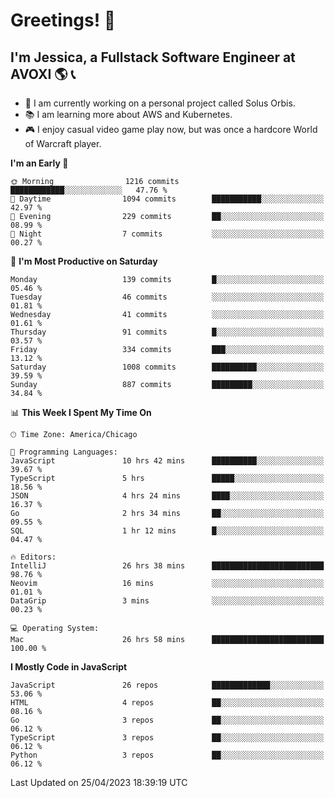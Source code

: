 # Greetings! 🧠

## I'm Jessica, a Fullstack Software Engineer at AVOXI 🌎 📞

- 🌟 I am currently working on a personal project called Solus Orbis.
- 📚 I am learning more about AWS and Kubernetes.
- 🎮 I enjoy casual video game play now, but was once a hardcore World of Warcraft player.

<!--START_SECTION:waka-->
**I'm an Early 🐤** 

```text
🌞 Morning                1216 commits        ████████████░░░░░░░░░░░░░   47.76 % 
🌆 Daytime                1094 commits        ███████████░░░░░░░░░░░░░░   42.97 % 
🌃 Evening                229 commits         ██░░░░░░░░░░░░░░░░░░░░░░░   08.99 % 
🌙 Night                  7 commits           ░░░░░░░░░░░░░░░░░░░░░░░░░   00.27 % 
```
📅 **I'm Most Productive on Saturday** 

```text
Monday                   139 commits         █░░░░░░░░░░░░░░░░░░░░░░░░   05.46 % 
Tuesday                  46 commits          ░░░░░░░░░░░░░░░░░░░░░░░░░   01.81 % 
Wednesday                41 commits          ░░░░░░░░░░░░░░░░░░░░░░░░░   01.61 % 
Thursday                 91 commits          █░░░░░░░░░░░░░░░░░░░░░░░░   03.57 % 
Friday                   334 commits         ███░░░░░░░░░░░░░░░░░░░░░░   13.12 % 
Saturday                 1008 commits        ██████████░░░░░░░░░░░░░░░   39.59 % 
Sunday                   887 commits         █████████░░░░░░░░░░░░░░░░   34.84 % 
```


📊 **This Week I Spent My Time On** 

```text
🕑︎ Time Zone: America/Chicago

💬 Programming Languages: 
JavaScript               10 hrs 42 mins      ██████████░░░░░░░░░░░░░░░   39.67 % 
TypeScript               5 hrs               █████░░░░░░░░░░░░░░░░░░░░   18.56 % 
JSON                     4 hrs 24 mins       ████░░░░░░░░░░░░░░░░░░░░░   16.37 % 
Go                       2 hrs 34 mins       ██░░░░░░░░░░░░░░░░░░░░░░░   09.55 % 
SQL                      1 hr 12 mins        █░░░░░░░░░░░░░░░░░░░░░░░░   04.47 % 

🔥 Editors: 
IntelliJ                 26 hrs 38 mins      █████████████████████████   98.76 % 
Neovim                   16 mins             ░░░░░░░░░░░░░░░░░░░░░░░░░   01.01 % 
DataGrip                 3 mins              ░░░░░░░░░░░░░░░░░░░░░░░░░   00.23 % 

💻 Operating System: 
Mac                      26 hrs 58 mins      █████████████████████████   100.00 % 
```

**I Mostly Code in JavaScript** 

```text
JavaScript               26 repos            █████████████░░░░░░░░░░░░   53.06 % 
HTML                     4 repos             ██░░░░░░░░░░░░░░░░░░░░░░░   08.16 % 
Go                       3 repos             ██░░░░░░░░░░░░░░░░░░░░░░░   06.12 % 
TypeScript               3 repos             ██░░░░░░░░░░░░░░░░░░░░░░░   06.12 % 
Python                   3 repos             ██░░░░░░░░░░░░░░░░░░░░░░░   06.12 % 
```




 Last Updated on 25/04/2023 18:39:19 UTC
<!--END_SECTION:waka-->

<!--
**jessikuh/jessikuh** is a ✨ _special_ ✨ repository because its `README.md` (this file) appears on your GitHub profile.

Here are some ideas to get you started:

- 🔭 I’m currently working on ...
- 🌱 I’m currently learning ...
- 👯 I’m looking to collaborate on ...
- 🤔 I’m looking for help with ...
- 💬 Ask me about ...
- 📫 How to reach me: ...
- 😄 Pronouns: ...
- ⚡ Fun fact: ...
-->

